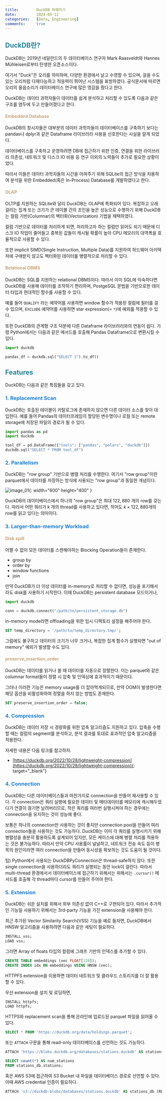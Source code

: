 ```yaml
---
title:        DuckDB 파헤치기
date:         2024-05-12
categories:   [Data, Engineering]
comments:     true
---
```


<style>
H2 { color: #298294 }
H3 { color: #1e7ed2 }
H4 { color: #C7A579 }
</style>

## DuckDB란?

DuckDB는 2019년 네덜란드의 두 데이터베이스 연구자 Mark Raasveldt와 Hannes Mühleisen로부터 탄생한 오픈소스이다.

여기서 "Duck"은 오리를 의미하며, 다양한 환경에서 날고 수영할 수 있으며, 걸을 수도 있는 오리처럼 다재다능하고 적응력이 뛰어난 시스템을 표방하였다. 공식문서에 따르면 오리의 울음소리가 데이터베이스 연구에 많은 영감을 줬다고 한다.

DuckDB는 데이터 과학자들이 데이터를 쉽게 분석하고 처리할 수 있도록 다음과 같은 구조를 염두에 두고 만들어졌다고 한다.

#### Embedded Database

DuckDB의 창시자들은 대부분의 데이터 과학자들이 데이터베이스를 구축하기 보다는 pandas나 dplyr과 같은 Dataframe 라이브러리 사용을 선호한다는 사실을 알게 되었다.

데이터베이스를 구축하고 운영하려면 DB에 접근하기 위한 인증, 연결을 위한 라이브러리 의존성, 네트워크 및 디스크 IO 비용 등 연구 이외의 노력들이 추가로 필요한 상황이었다.

따라서 이들은 데이터 과학자들의 시간을 아껴주기 위해 SQLite의 접근 방식을 차용하여 분석을 위한 Embedded(혹은 In-Process) Database를 개발하였다고 한다.

#### OLAP

OLTP를 지원하는 SQLite와 달리 DuckDB는 OLAP에 특화되어 있다. 복잡하고 오래 걸리는 집계 또는 크기가 큰 테이블 간의 조인을 높은 성능으로 수행하기 위해 DuckDB는 컬럼 기반(Columnar)의 벡터화(Vectorization) 기법을 채택하였다.

컬럼 기반으로 데이터를 처리하게 되면, 처리하고자 하는 컬럼만 읽어도 되기 때문에 디스크 IO 작업이 줄어들고 중복된 값들이 캐시될 확률이 높아 CPU 메모리의 대역폭을 효율적으로 사용할 수 있다.

또한 implicit SIMD(Single Instruction, Multiple Data)를 지원하여 하드웨어 아키텍처에 구애받지 않고도 벡터화된 데이터를 병렬적으로 처리할 수 있다.

#### Relational DBMS

DuckDB는 SQL를 지원하는 relational DBMS이다. 따라서 이미 SQL에 익숙하다면 DuckDB를 사용해 데이터를 조작하기 편리하며, PostgeSQL 문법을 기반으로한 데이터 타입과 현대적인 함수를 사용할 수 있다.

예를 들어 `QUALIFY` 라는 예약어를 사용하면 window 함수가 적용된 컬럼에 필터를 걸 수 있으며, `EXCLUDE` 예약어를 사용하면 star expression(= `*`)에 예외를 적용할 수 있다.

또한 DuckDB의 관계형 구조 덕분에 다른 Dataframe 라이브러리와의 연동이 쉽다. 가령 Python에서는 다음과 같은 메서드를 호출해 Pandas Dataframe으로 변환시킬 수 있다.

```python
import duckdb

pandas_df = duckdb.sql("SELECT 1").to_df()
```

## Features

DuckDB는 다음과 같은 특징들을 갖고 있다.

### 1. Replacement Scan

DuckDB는 호출된 테이블이 카탈로그에 존재하지 않으면 다른 데이터 소스를 찾아 대입한다. 예를 들어 Pandas의 데이터프레임이 할당된 변수명이나 로컬 또는 remote storage에 저장된 파일의 경로가 될 수 있다.

```Python
import pandas as pd
import duckdb

tool_df = pd.DataFrame({"tools": ["pandas", "polars", "duckdb"]})
duckdb.sql("SELECT * FROM tool_df")
```

### 2. Parallelism

DuckDB는 "row group" 기반으로 병렬 처리를 수행한다. 여기서 "row group"이란 parquet에서 데이터를 저장하는 방식에 사용되는 "row group"과 동일한 개념이다.

![image_01](/assets/img/posts/2024-05-12/image_01.png){: width="600" height="400" }

DuckDB의 데이터베이스에서 하나의 "row group"은 최대 $122,880$ 개의 row를 갖는다. 따라서 어떤 쿼리가 $k$ 개의 thread를 사용하고 있다면, 적어도 $k \times 122,880$개의 row를 읽고 있다는 의미이다.

### 3. Larger-than-memory Workload

#### Disk spill

어쩔 수 없이 모든 데이터를 스캔해야하는 Blocking Operation들이 존재한다.

- group by
- order by
- window functions
- join

만약 DuckDB가 더 이상 데이터를 in-memory로 처리할 수 없다면, 성능을 포기해서라도 disk를 사용하기 시작한다. 이때 DuckDB는 persistent database 모드이거나,

```python
import duckdb

conn = duckdb.connect("/path/to/persistent_storage.db")
```

in-memory mode라면 offloading을 위한 임시 디렉토리 설정을 해주어야 한다.

```sql
SET temp_directory = '/path/to/temp_directory.tmp/';
```

그럼에도 불구하고 데이터의 크기가 너무 크거나, 복잡한 집계 함수가 실행되면 "out of memory" 예외가 발생할 수도 있다.

#### preserve_insertion_order

DuckDB는 데이터를 읽거나 쓸 때 데이터를 자동으로 정렬한다. 이는 parquet와 같은 columnar format들이 정렬 시 압축 및 인덱싱에 효과적이기 때문이다.

그러나 이러한 기능은 memory usage를 더 잡아먹게되므로, 만약 OOM이 발생한다면 해당 옵션을 비활성화하여 정렬을 하지 않는 방법도 존재한다.

```sql
SET preserve_insertion_order = false;
```

### 4. Compression

DuckDB는 데이터 저장 시 경량화를 위한 압축 알고리즘도 지원하고 있다. 압축을 수행할 때는 컬럼의 segment를 분석하고, 분석 결과를 토대로 효과적인 압축 알고리즘을 적용한다.

자세한 내용은 다음 링크를 참고하자.

- [https://duckdb.org/2022/10/28/lightweight-compression](https://duckdb.org/2022/10/28/lightweight-compression){: target="_blank"}

### 4. Connection

DuckDB는 다른 데이터베이스들과 마찬가지로 connection을 만들어 재사용할 수 있다. 각 connection은 쿼리 실행에 필요한 데이터 및 메타데이터를 메모리에 캐시해두었다가 연결이 끊기면 날려버리므로, 작은 쿼리를 여러번 실행시켜야 하는 경우에는 connection을 유지하는 것이 성능에 좋다.

보통은 하나의 connection만 사용하는 것이 좋지만 connection pool을 만들어 여러 connection들을 사용하는 것도 가능하다. DuckDB는 이미 각 쿼리를 실행시키기 위해 병렬성을 충분히 활용하도록 설계되어 있지만, 모든 케이스에 대해 병렬 처리를 적용하는 것은 불가능하다. 따라서 만약 CPU 사용률이 널널하고, 네트워크 전송 속도 등이 병목의 원인이라면 여러 connection을 만들어 동시성을 확보하는 것도 도움이 될 것이다.

팁) Python에서 사용되는 DuckDBPyConnection은 thread-safe하지 않다. 또한 single connection을 사용하더라도 쿼리가 실행되는 동안 lock이 걸린다. 따라서 multi-thread 환경에서서 데이터베이스에 접근하기 위해서는 위해서는 `.cursur()` 메서드를 호출해 각 thread마다 cursor를 만들어 주어야 한다.

### 5. Extension

DuckDB는 쉬운 설치를 위해서 외부 의존성 없이 C++로 구현되어 있다. 따라서 추가적인 기능일 사용하기 위해서는 3rd-party 기능을 가진 extension을 사용해야 한다.

최근 추가된 Vector Similarity Search(VSS) 기능을 예로 들자면, DuckDB에서 HNSW 알고리즘을 사용하려면 다음과 같은 세팅이 필요하다.

```sql
INSTALL vss;
LOAD vss;
```

그러면 Array of floats 타입의 컬럼에 그래프 기반의 인덱스를 추가할 수 있다.

```sql
CREATE TABLE embeddings (vec FLOAT[128]);
CREATE INDEX idx ON embeddings USING HNSW (vec);
```

HTTPFS extension을 이용하면 데이터 네트워크 및 클라우드 스토리지를 더 잘 활용할 수 있다.

우선 extension을 설치 및 로딩하면,

```sql
INSTALL httpfs;
LOAD httpfs;
```

HTTPS와 replacement scan을 통해 온라인에 업로드된 parquet 파일을 읽어올 수 있다.

```sql
SELECT * FROM 'https://duckdb.org/data/holdings.parquet';
```

또는 `ATTACH` 구문을 통해 read-only 데이터베이스를 선언하는 것도 가능하다.

```sql
ATTACH 'https://blobs.duckdb.org/databases/stations.duckdb' AS stations_db (READ_ONLY);
```

```sql
SELECT count(*) AS num_stations
FROM stations_db.stations;
```

혹은 AWS S3에 접근하여 S3 Bucket 내 파일을 데이터베이스 경로로 선언할 수 있다. 이때 AWS credential 인증이 필요하다.

```sql
ATTACH 's3://duckdb-blobs/databases/stations.duckdb' AS stations_db (READ_ONLY);
```
